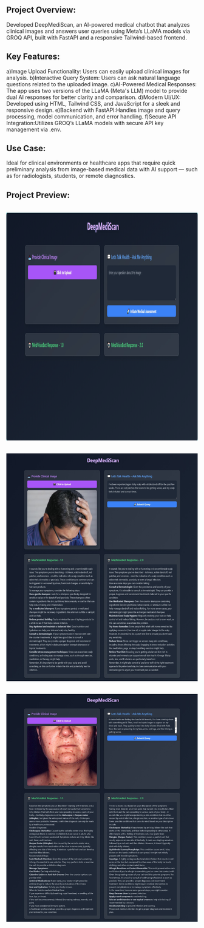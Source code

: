 ## Project Overview:


Developed DeepMediScan, an AI-powered medical chatbot that analyzes clinical images and answers 
user queries using Meta’s LLaMA models via GROQ API, built with FastAPI and a responsive Tailwind-based frontend.


## Key Features:


a)Image Upload Functionality: Users can easily upload clinical images for analysis.
b)Interactive Query System: Users can ask natural language questions related to the uploaded image.
c)AI-Powered Medical Responses: The app uses two versions of the LLaMA (Meta's LLM) model to provide dual AI responses for better clarity and comparison.
d)Modern UI/UX: Developed using HTML, Tailwind CSS, and JavaScript for a sleek and responsive design.
e)Backend with FastAPI:Handles image and query processing, model communication, and error handling.
f)Secure API Integration:Utilizes GROQ’s LLaMA models with secure API key management via .env.


## Use Case:


Ideal for clinical environments or healthcare apps that require quick preliminary analysis from image-based medical data 
with AI support — such as for radiologists, students, or remote diagnostics.

## Project Preview:


&nbsp;
<a><img src=ui-images/homescreen.png height="600" width="600" /></a>


&nbsp;
<a><img src=ui-images/Disease1.jpeg height="600" width="600" /></a>


&nbsp;
<a><img src=ui-images/Disease2.jpeg height="600" width="600" /></a>















